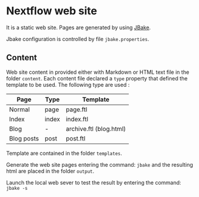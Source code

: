 Nextflow web site
===================

It is a static web site. Pages are generated by using [JBake](http://jbake.org/). 

Jbake configuration is controlled by file `jbake.properties`. 

Content 
----------

Web site content in provided either with Markdown or HTML text file in the folder `content`. 
Each content file declared a `type` property that defined the template to be used. 
The following type are used : 


Page        | Type  | Template    |
----------- | ----- | ----------- | 
Normal      | page  | page.ftl    | 
Index       | index | index.ftl   | 
Blog        | -     | archive.ftl (blog.html) | 
Blog posts  | post  | post.ftl    |


Template are contained in the folder `templates`. 


Generate the web site pages entering the command: `jbake` and 
the resulting html are placed in the folder `output`.

Launch the local web sever to test the result by entering the command: `jbake -s` 